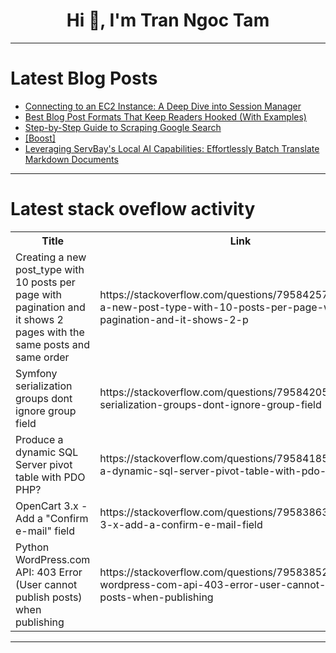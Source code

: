 <h1 align="center">Hi 👋, I'm Tran Ngoc Tam</h1>

---

# Latest Blog Posts 
<!-- BLOG-POST-LIST:START -->
- [Connecting to an EC2 Instance: A Deep Dive into Session Manager](https://dev.to/glory_ugochukwu_57b6cf663/connecting-to-an-ec2-instance-a-deep-dive-into-session-manager-1gbl)
- [Best Blog Post Formats That Keep Readers Hooked &lpar;With Examples&rpar;](https://dev.to/blogzeros/best-blog-post-formats-that-keep-readers-hooked-with-examples-7jj)
- [Step-by-Step Guide to Scraping Google Search](https://dev.to/swiftproxy_residential/step-by-step-guide-to-scraping-google-search-2n14)
- [[Boost]](https://dev.to/pixaware_technologysolut/-2hmp)
- [Leveraging ServBay&#39;s Local AI Capabilities: Effortlessly Batch Translate Markdown Documents](https://dev.to/servbay/leveraging-servbays-local-ai-capabilities-effortlessly-batch-translate-markdown-documents-1c22)
<!-- BLOG-POST-LIST:END -->

---

# Latest stack oveflow activity
<table>
  <tr><th>Title</th><th>Link</th></tr>
  <!-- STACKOVERFLOW:START --><tr><td>Creating a new post_type with 10 posts per page with pagination and it shows 2 pages with the same posts and same order</td><td>https://stackoverflow.com/questions/79584257/creating-a-new-post-type-with-10-posts-per-page-with-pagination-and-it-shows-2-p</td></tr><tr><td>Symfony serialization groups dont ignore group field</td><td>https://stackoverflow.com/questions/79584205/symfony-serialization-groups-dont-ignore-group-field</td></tr><tr><td>Produce a dynamic SQL Server pivot table with PDO PHP?</td><td>https://stackoverflow.com/questions/79584185/produce-a-dynamic-sql-server-pivot-table-with-pdo-php</td></tr><tr><td>OpenCart 3.x - Add a &quot;Confirm e-mail&quot; field</td><td>https://stackoverflow.com/questions/79583863/opencart-3-x-add-a-confirm-e-mail-field</td></tr><tr><td>Python WordPress.com API: 403 Error &lpar;User cannot publish posts&rpar; when publishing</td><td>https://stackoverflow.com/questions/79583852/python-wordpress-com-api-403-error-user-cannot-publish-posts-when-publishing</td></tr><!-- STACKOVERFLOW:END -->
</table>

---


